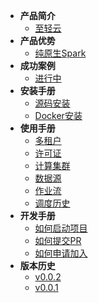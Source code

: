 - **产品简介**
  - [至轻云](/zh-cn/introduce/introduce.md)
- **产品优势**
  - [纯原生Spark](/zh-cn/success/demo2.md)
- **成功案例**
  - [进行中](/zh-cn/demo/demo1.md)
- **安装手册**
  - [源码安装](/zh-cn/install/source-deploy.md)
  - [Docker安装](/zh-cn/install/docker-deploy.md)
- **使用手册**
  - [多租户](/zh-cn/reference/login.md)
  - [许可证](/zh-cn/reference/login.md)
  - [计算集群](/zh-cn/reference/calculate.md)
  - [数据源](/zh-cn/reference/datasource.md)
  - [作业流](/zh-cn/reference/workflow.md)
  - [调度历史](/zh-cn/reference/workflow.md)
- **开发手册**
  - [如何启动项目](/zh-cn/develop/create_issue.md)
  - [如何提交PR](/zh-cn/develop/create_issue.md)
  - [如何申请加入](/zh-cn/develop/join.md)
- **版本历史**
  - [v0.0.2](/zh-cn/version/0-0-2.md)
  - [v0.0.1](/zh-cn/version/0-0-1.md)